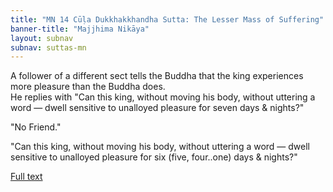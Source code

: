 ```yaml
---
title: "MN 14 Cūḷa Dukkhakkhandha Sutta: The Lesser Mass of Suffering"
banner-title: "Majjhima Nikāya" 
layout: subnav 
subnav: suttas-mn 
---
```


A follower of a different sect tells the Buddha that the king experiences more pleasure than the Buddha does.  
He replies with "Can this king, without moving his body, without uttering a word — dwell sensitive to unalloyed pleasure for seven days & nights?"  


"No Friend."  


"Can this king, without moving his body, without uttering a word — dwell sensitive to unalloyed pleasure for six (five, four..one) days & nights?"  


[Full text](https://www.dhammatalks.org/suttas/MN/MN14.html)

